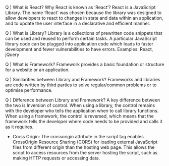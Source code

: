 Q ) What is React? Why React is known as ‘React’?
React is a JavaScript Library. The name ‘React’ was chosen
because the library was designed to allow developers to react
to changes in state and data within an application, and to
update the user interface in a declarative and efficient
manner.

Q ) What is Library?
Library is a collections of prewritten code snippets that can
be used and reused to perform certain tasks. A particular
JavaScript library code can be plugged into application code
which leads to faster development and fewer vulnerabilities to
have errors.
Examples: React, jQuery

Q ) What is Framework?
Framework provides a basic foundation or structure for a
website or an application.

Q ) Similarities between Library and Framework?
Frameworks and libraries are code written by third parties to
solve regular/common problems or to optimise performance.

Q ) Difference between Library and Framework?
A key difference between the two is Inversion of control. When
using a library, the control remains with the developer who
tells the application when to call library functions. When
using a framework, the control is reversed, which means that
the framework tells the developer where code needs to be
provided and calls it as it requires.

* Cross Origin:
 The crossorigin attribute in the script tag enables CrossOrigin Resource Sharing (CORS) for loading external JavaScript
files from different origin than the hosting web page. This
allows the script to access resources from the server hosting
the script, such as making HTTP requests or accessing data.
